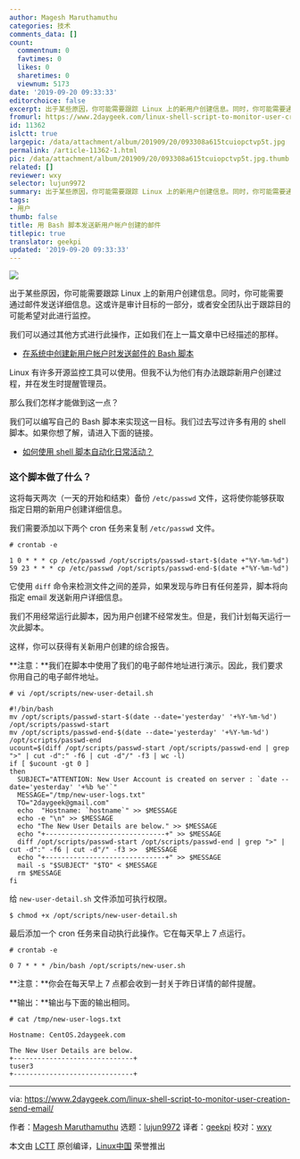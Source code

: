 ```yaml
---
author: Magesh Maruthamuthu
categories: 技术
comments_data: []
count:
  commentnum: 0
  favtimes: 0
  likes: 0
  sharetimes: 0
  viewnum: 5173
date: '2019-09-20 09:33:33'
editorchoice: false
excerpt: 出于某些原因，你可能需要跟踪 Linux 上的新用户创建信息。同时，你可能需要通过邮件发送详细信息。这或许是审计目标的一部分，或者安全团队出于跟踪目的可能希望对此进行监控。
fromurl: https://www.2daygeek.com/linux-shell-script-to-monitor-user-creation-send-email/
id: 11362
islctt: true
largepic: /data/attachment/album/201909/20/093308a615tcuiopctvp5t.jpg
permalink: /article-11362-1.html
pic: /data/attachment/album/201909/20/093308a615tcuiopctvp5t.jpg.thumb.jpg
related: []
reviewer: wxy
selector: lujun9972
summary: 出于某些原因，你可能需要跟踪 Linux 上的新用户创建信息。同时，你可能需要通过邮件发送详细信息。这或许是审计目标的一部分，或者安全团队出于跟踪目的可能希望对此进行监控。
tags:
- 用户
thumb: false
title: 用 Bash 脚本发送新用户帐户创建的邮件
titlepic: true
translator: geekpi
updated: '2019-09-20 09:33:33'
---
```


![](/data/attachment/album/201909/20/093308a615tcuiopctvp5t.jpg)


出于某些原因，你可能需要跟踪 Linux 上的新用户创建信息。同时，你可能需要通过邮件发送详细信息。这或许是审计目标的一部分，或者安全团队出于跟踪目的可能希望对此进行监控。


我们可以通过其他方式进行此操作，正如我们在上一篇文章中已经描述的那样。


* [在系统中创建新用户帐户时发送邮件的 Bash 脚本](https://www.2daygeek.com/linux-bash-script-to-monitor-user-creation-send-email/)


Linux 有许多开源监控工具可以使用。但我不认为他们有办法跟踪新用户创建过程，并在发生时提醒管理员。


那么我们怎样才能做到这一点？


我们可以编写自己的 Bash 脚本来实现这一目标。我们过去写过许多有用的 shell 脚本。如果你想了解，请进入下面的链接。


* [如何使用 shell 脚本自动化日常活动？](https://www.2daygeek.com/category/shell-script/)


### 这个脚本做了什么？


这将每天两次（一天的开始和结束）备份 `/etc/passwd` 文件，这将使你能够获取指定日期的新用户创建详细信息。


我们需要添加以下两个 cron 任务来复制 `/etc/passwd` 文件。



```
# crontab -e

1 0 * * * cp /etc/passwd /opt/scripts/passwd-start-$(date +"%Y-%m-%d")
59 23 * * * cp /etc/passwd /opt/scripts/passwd-end-$(date +"%Y-%m-%d")
```

它使用 `diff` 命令来检测文件之间的差异，如果发现与昨日有任何差异，脚本将向指定 email 发送新用户详细信息。


我们不用经常运行此脚本，因为用户创建不经常发生。但是，我们计划每天运行一次此脚本。


这样，你可以获得有关新用户创建的综合报告。


**注意：**我们在脚本中使用了我们的电子邮件地址进行演示。因此，我们要求你用自己的电子邮件地址。



```
# vi /opt/scripts/new-user-detail.sh

#!/bin/bash
mv /opt/scripts/passwd-start-$(date --date='yesterday' '+%Y-%m-%d') /opt/scripts/passwd-start
mv /opt/scripts/passwd-end-$(date --date='yesterday' '+%Y-%m-%d') /opt/scripts/passwd-end
ucount=$(diff /opt/scripts/passwd-start /opt/scripts/passwd-end | grep ">" | cut -d":" -f6 | cut -d"/" -f3 | wc -l)
if [ $ucount -gt 0 ]
then
  SUBJECT="ATTENTION: New User Account is created on server : `date --date='yesterday' '+%b %e'`"
  MESSAGE="/tmp/new-user-logs.txt"
  TO="2daygeek@gmail.com"
  echo  "Hostname: `hostname`" >> $MESSAGE
  echo -e "\n" >> $MESSAGE
  echo "The New User Details are below." >> $MESSAGE
  echo "+------------------------------+" >> $MESSAGE
  diff /opt/scripts/passwd-start /opt/scripts/passwd-end | grep ">" | cut -d":" -f6 | cut -d"/" -f3 >>  $MESSAGE
  echo "+------------------------------+" >> $MESSAGE
  mail -s "$SUBJECT" "$TO" < $MESSAGE
  rm $MESSAGE
fi 
```

给 `new-user-detail.sh` 文件添加可执行权限。



```
$ chmod +x /opt/scripts/new-user-detail.sh
```

最后添加一个 cron 任务来自动执行此操作。它在每天早上 7 点运行。



```
# crontab -e

0 7 * * * /bin/bash /opt/scripts/new-user.sh
```

**注意：**你会在每天早上 7 点都会收到一封关于昨日详情的邮件提醒。


**输出：**输出与下面的输出相同。



```
# cat /tmp/new-user-logs.txt

Hostname: CentOS.2daygeek.com

The New User Details are below.
+------------------------------+
tuser3
+------------------------------+
```



---


via: <https://www.2daygeek.com/linux-shell-script-to-monitor-user-creation-send-email/>


作者：[Magesh Maruthamuthu](https://www.2daygeek.com/author/magesh/) 选题：[lujun9972](https://github.com/lujun9972) 译者：[geekpi](https://github.com/geekpi) 校对：[wxy](https://github.com/wxy)


本文由 [LCTT](https://github.com/LCTT/TranslateProject) 原创编译，[Linux中国](https://linux.cn/) 荣誉推出